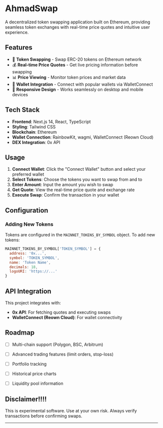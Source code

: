 # AhmadSwap

A decentralized token swapping application built on Ethereum, providing seamless token exchanges with real-time price quotes and intuitive user experience.

## Features

- 🔄 **Token Swapping** - Swap ERC-20 tokens on Ethereum network
- 💰 **Real-time Price Quotes** - Get live pricing information before swapping
- 📊 **Price Viewing** - Monitor token prices and market data
- 🔗 **Wallet Integration** - Connect with popular wallets via WalletConnect
- 📱 **Responsive Design** - Works seamlessly on desktop and mobile devices

## Tech Stack

- **Frontend**: Next.js 14, React, TypeScript
- **Styling**: Tailwind CSS
- **Blockchain**: Ethereum
- **Wallet Connection**: RainbowKit, wagmi, WalletConnect (Reown Cloud)
- **DEX Integration**: 0x API

## Usage

1. **Connect Wallet**: Click the "Connect Wallet" button and select your preferred wallet
2. **Select Tokens**: Choose the tokens you want to swap from and to
3. **Enter Amount**: Input the amount you wish to swap
4. **Get Quote**: View the real-time price quote and exchange rate
5. **Execute Swap**: Confirm the transaction in your wallet

## Configuration

### Adding New Tokens

Tokens are configured in the `MAINNET_TOKENS_BY_SYMBOL` object. To add new tokens:

```javascript
MAINNET_TOKENS_BY_SYMBOL['TOKEN_SYMBOL'] = {
  address: '0x...',
  symbol: 'TOKEN_SYMBOL',
  name: 'Token Name',
  decimals: 18,
  logoURI: 'https://...'
}
```


## API Integration

This project integrates with:
- **0x API**: For fetching quotes and executing swaps
- **WalletConnect (Reown Cloud)**: For wallet connectivity

## Roadmap 

- [ ] Multi-chain support (Polygon, BSC, Arbitrum)
- [ ] Advanced trading features (limit orders, stop-loss)
- [ ] Portfolio tracking
- [ ] Historical price charts
- [ ] Liquidity pool information


## Disclaimer!!!!

This is experimental software. Use at your own risk. Always verify transactions before confirming swaps.

---

